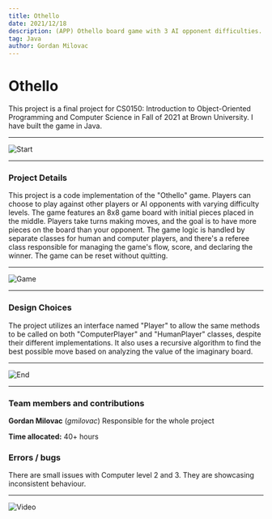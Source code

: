 ```yaml
---
title: Othello
date: 2021/12/18
description: (APP) Othello board game with 3 AI opponent difficulties.
tag: Java
author: Gordan Milovac
---
```


# Othello

This project is a final project for CS0150: Introduction to Object-Oriented Programming and Computer Science in Fall of 2021 at Brown University. I have built the game in Java.

---

![Start](/images/othellostart.png)

---

### Project Details

This project is a code implementation of the "Othello" game. Players can choose to play against other players or AI opponents with varying difficulty levels. The game features an 8x8 game board with initial pieces placed in the middle. Players take turns making moves, and the goal is to have more pieces on the board than your opponent. The game logic is handled by separate classes for human and computer players, and there's a referee class responsible for managing the game's flow, score, and declaring the winner. The game can be reset without quitting.

---

![Game](/images/othellomid.png)

---

### Design Choices

The project utilizes an interface named "Player" to allow the same methods to be called on both "ComputerPlayer" and "HumanPlayer" classes, despite their different implementations. It also uses a recursive algorithm to find the best possible move based on analyzing the value of the imaginary board.

---

![End](/images/othelloend.png)

---

### Team members and contributions

**Gordan Milovac** (_gmilovac_) Responsible for the whole project

**Time allocated:** 40+ hours

### Errors / bugs

There are small issues with Computer level 2 and 3. They are showcasing inconsistent behaviour.

---

![Video](/images/othellovid.gif)

